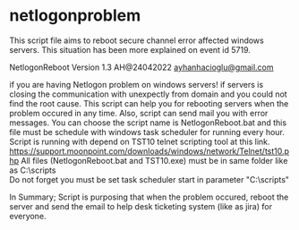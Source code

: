 # netlogonproblem
This script file aims to reboot secure channel error affected windows servers. This situation has been more explained on event id 5719.

NetlogonReboot Version 1.3 AH@24042022 ayhanhacioglu@gmail.com
 
if you are having Netlogon problem on windows servers! 
if servers is closing the communication with unexpectly from domain and you could not find the root cause. 
This script can help you for rebooting servers when the problem occured in any time. Also, script can send mail you with error messages. 
You can choose the script name is NetlogonReboot.bat and this file must be schedule with windows task scheduler for running every hour.
Script is running with depend on TST10 telnet scripting tool at this link. https://support.moonpoint.com/downloads/windows/network/Telnet/tst10.php
All files (NetlogonReboot.bat and TST10.exe) must be in same folder like as C:\scripts\
Do not forget you must be set task scheduler start in parameter "C:\scripts\"

In Summary; Script is purposing that when the problem occured, reboot the server and send the email to help desk ticketing system (like as jira) for everyone.
